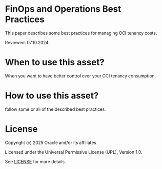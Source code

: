 # FinOps and Operations Best Practices

This paper describes some best practices for managing OCI tenancy costs. 

Reviewed: 07.10.2024

# When to use this asset?

When you want to have better control over your OCI tenancy consumption.

# How to use this asset?

follow some or all of the described best practices.

# License

Copyright (c) 2025 Oracle and/or its affiliates.

Licensed under the Universal Permissive License (UPL), Version 1.0.

See [LICENSE](https://github.com/oracle-devrel/technology-engineering/blob/main/LICENSE) for more details.
